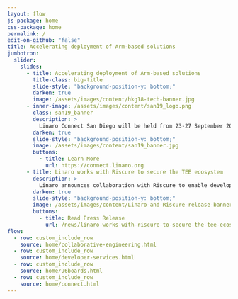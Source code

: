 ```yaml
---
layout: flow
js-package: home
css-package: home
permalink: /
edit-on-github: "false"
title: Accelerating deployment of Arm-based solutions
jumbotron:
  slider:
    slides:
      - title: Accelerating deployment of Arm-based solutions
        title-class: big-title
        slide-style: "background-position-y: bottom;"
        darken: true
        image: /assets/images/content/hkg18-tech-banner.jpg
      - inner-image: /assets/images/content/san19_logo.png
        class: san19_banner
        description: >
          Linaro Connect San Diego will be held from 23-27 September 2019 at Paradise Point, San Diego, California.
        darken: true
        slide-style: "background-position-y: bottom;"
        image: /assets/images/content/san19_banner.jpg
        buttons:
          - title: Learn More
            url: https://connect.linaro.org
      - title: Linaro works with Riscure to secure the TEE ecosystem
        description: >
          Linaro announces collaboration with Riscure to enable developers to deliver secure and robust TEE-based solutions.
        darken: true
        slide-style: "background-position-y: bottom;"
        image: /assets/images/content/Linaro-and-Riscure-release-banner.jpg
        buttons:
          - title: Read Press Release
            url: /news/linaro-works-with-riscure-to-secure-the-tee-ecosystem/
flow:
  - row: custom_include_row
    source: home/collaborative-engineering.html
  - row: custom_include_row
    source: home/developer-services.html
  - row: custom_include_row
    source: home/96boards.html
  - row: custom_include_row
    source: home/connect.html
---
```

